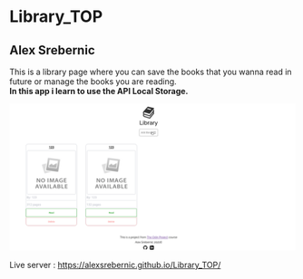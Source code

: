# Library_TOP
## Alex Srebernic

This is a library page where you can save the books that you wanna read in future or manage the books you are reading.    
**In this app i learn to use the API Local Storage.**   

![](library.gif)

Live server : https://alexsrebernic.github.io/Library_TOP/  

